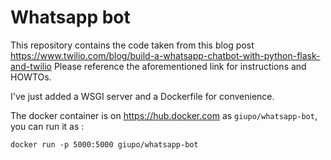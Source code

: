 Whatsapp bot
================

This repository contains the code taken from this blog post https://www.twilio.com/blog/build-a-whatsapp-chatbot-with-python-flask-and-twilio 
Please reference the aforementioned link for instructions and HOWTOs.

I've just added a WSGI server and a Dockerfile for convenience.

The docker container is on https://hub.docker.com as `giupo/whatsapp-bot`, you can run it as :
```
docker run -p 5000:5000 giupo/whatsapp-bot
```
